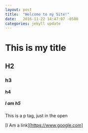 ```yaml
---
layout: post
title:  "Welcome to my Site!"
date:   2016-11-22 14:47:07 -0500
categories: jekyll update
---
```


# This is my title
## H2
### h3
#### h4
##### I am h5

This is a p tag, just in the open

[I Am a link][https://www.google.com]
